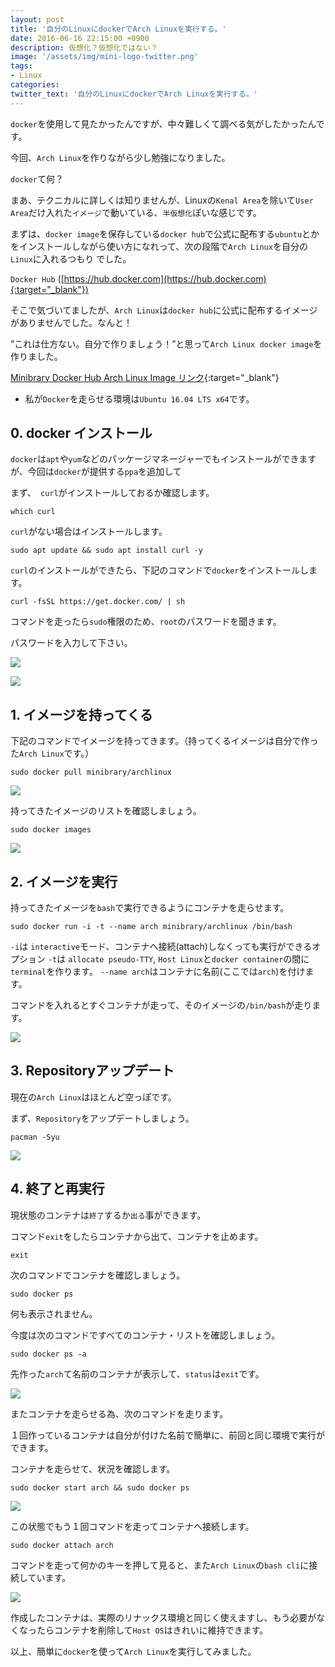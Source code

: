 ```yaml
---
layout: post
title: '自分のLinuxにdockerでArch Linuxを実行する。'
date: 2016-06-16 22:15:00 +0900
description: 仮想化？仮想化ではない？
image: '/assets/img/mini-logo-twitter.png'
tags:
- Linux
categories:
twitter_text: '自分のLinuxにdockerでArch Linuxを実行する。'
---
```


`docker`を使用して見たかったんですが、中々難しくて調べる気がしたかったんです。

今回、`Arch Linux`を作りながら少し勉強になりました。

`docker`て何？

まあ、テクニカルに詳しくは知りませんが、Linuxの`Kenal Area`を除いて`User Area`だけ入れた`イメージ`で動いている、`半仮想化`ぽいな感じです。

まずは、`docker image`を保存している`docker hub`で公式に配布する`ubuntu`とかをインストールしながら使い方になれって、次の段階で`Arch Linux`を自分の`Linux`に入れるつもり   でした。

`Docker Hub` ([https://hub.docker.com](https://hub.docker.com){:target="_blank"})

そこで気づいてましたが、`Arch Linux`は`docker hub`に公式に配布するイメージがありませんでした。なんと！

”これは仕方ない。自分で作りましょう！”と思って`Arch Linux docker image`を作りました。

[Minibrary Docker Hub Arch Linux Image リンク](https://hub.docker.com/r/minibrary/archlinux/){:target="_blank"}

* 私が`Docker`を走らせる環境は`Ubuntu 16.04 LTS x64`です。

## 0. docker インストール

`docker`は`apt`や`yum`などのパッケージマネージャーでもインストールができますが、今回は`docker`が提供する`ppa`を追加して

まず、　`curl`がインストールしておるか確認します。

```
which curl
```

`curl`がない場合はインストールします。

```
sudo apt update && sudo apt install curl -y
```

`curl`のインストールができたら、下記のコマンドで`docker`をインストールします。

```
curl -fsSL https://get.docker.com/ | sh
```

コマンドを走ったら`sudo`権限のため、`root`のパスワードを聞きます。

パスワードを入力して下さい。

<a href="https://googledrive.com/host/0Bw2KEQNBe4nMZW91OWJNZ2lmX0k/img-2016-0616-001.png" data-lightbox="352"><img src="https://googledrive.com/host/0Bw2KEQNBe4nMZW91OWJNZ2lmX0k/img-2016-0616-001.png"></a>

<a href="https://googledrive.com/host/0Bw2KEQNBe4nMZW91OWJNZ2lmX0k/img-2016-0616-002.png" data-lightbox="352"><img src="https://googledrive.com/host/0Bw2KEQNBe4nMZW91OWJNZ2lmX0k/img-2016-0616-002.png"></a>

## 1. イメージを持ってくる

下記のコマンドでイメージを持ってきます。（持ってくるイメージは自分で作った`Arch Linux`です。）

```
sudo docker pull minibrary/archlinux
```

<a href="https://googledrive.com/host/0Bw2KEQNBe4nMZW91OWJNZ2lmX0k/img-2016-0616-004.png" data-lightbox="352"><img src="https://googledrive.com/host/0Bw2KEQNBe4nMZW91OWJNZ2lmX0k/img-2016-0616-004.png"></a>

持ってきたイメージのリストを確認しましょう。

```
sudo docker images
```

<a href="https://googledrive.com/host/0Bw2KEQNBe4nMZW91OWJNZ2lmX0k/img-2016-0616-005.png" data-lightbox="352"><img src="https://googledrive.com/host/0Bw2KEQNBe4nMZW91OWJNZ2lmX0k/img-2016-0616-005.png"></a>

## 2. イメージを実行

持ってきたイメージを`bash`で実行できるようにコンテナを走らせます。

```
sudo docker run -i -t --name arch minibrary/archlinux /bin/bash
```

`-i`は `interactive`モード、コンテナへ接続(attach)しなくっても実行ができるオプション
`-t`は `allocate pseudo-TTY`, `Host Linux`と`docker container`の間に`terminal`を作ります。
`--name arch`はコンテナに名前(ここでは`arch`)を付けます。

コマンドを入れるとすぐコンテナが走って、そのイメージの`/bin/bash`が走ります。

<a href="https://googledrive.com/host/0Bw2KEQNBe4nMZW91OWJNZ2lmX0k/img-2016-0616-006.png" data-lightbox="352"><img src="https://googledrive.com/host/0Bw2KEQNBe4nMZW91OWJNZ2lmX0k/img-2016-0616-006.png"></a>

## 3. Repositoryアップデート

現在の`Arch Linux`はほとんど空っぽです。

まず、`Repository`をアップデートしましょう。

```
pacman -Syu
```

<a href="https://googledrive.com/host/0Bw2KEQNBe4nMZW91OWJNZ2lmX0k/img-2016-0616-007.png" data-lightbox="352"><img src="https://googledrive.com/host/0Bw2KEQNBe4nMZW91OWJNZ2lmX0k/img-2016-0616-007.png"></a>

## 4. 終了と再実行

現状態のコンテナは`終了`するか`出る`事ができます。

コマンド`exit`をしたらコンテナから出て、コンテナを止めます。

```
exit
```

次のコマンドでコンテナを確認しましょう。

```
sudo docker ps
```

何も表示されません。

今度は次のコマンドですべてのコンテナ・リストを確認しましょう。

```
sudo docker ps -a
```

先作った`arch`て名前のコンテナが表示して、`status`は`exit`です。

<a href="https://googledrive.com/host/0Bw2KEQNBe4nMZW91OWJNZ2lmX0k/img-2016-0616-008.png" data-lightbox="352"><img src="https://googledrive.com/host/0Bw2KEQNBe4nMZW91OWJNZ2lmX0k/img-2016-0616-008.png"></a>

またコンテナを走らせる為、次のコマンドを走ります。

１回作っているコンテナは自分が付けた名前で簡単に、前回と同じ環境で実行ができます。

コンテナを走らせて、状況を確認します。

```
sudo docker start arch && sudo docker ps
```

<a href="https://googledrive.com/host/0Bw2KEQNBe4nMZW91OWJNZ2lmX0k/img-2016-0616-009.png" data-lightbox="352"><img src="https://googledrive.com/host/0Bw2KEQNBe4nMZW91OWJNZ2lmX0k/img-2016-0616-009.png"></a>

この状態でもう１回コマンドを走ってコンテナへ接続します。

```
sudo docker attach arch
```

コマンドを走って何かのキーを押して見ると、また`Arch Linux`の`bash cli`に接続しています。

<a href="https://googledrive.com/host/0Bw2KEQNBe4nMZW91OWJNZ2lmX0k/img-2016-0616-010.png" data-lightbox="352"><img src="https://googledrive.com/host/0Bw2KEQNBe4nMZW91OWJNZ2lmX0k/img-2016-0616-010.png"></a>

作成したコンテナは、実際のリナックス環境と同じく使えますし、もう必要がなくなったらコンテナを削除して`Host OS`はきれいに維持できます。

以上、簡単に`docker`を使って`Arch Linux`を実行してみました。
